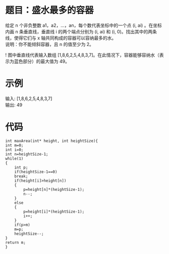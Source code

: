 # 题目：盛水最多的容器
给定 n 个非负整数 a1，a2，...，an，每个数代表坐标中的一个点 (i, ai) 。在坐标内画 n 条垂直线，垂直线 i 的两个端点分别为 (i, ai) 和 (i, 0)。找出其中的两条线，使得它们与 x 轴共同构成的容器可以容纳最多的水。  
说明：你不能倾斜容器，且 n 的值至少为 2。

!
图中垂直线代表输入数组 [1,8,6,2,5,4,8,3,7]。在此情况下，容器能够容纳水（表示为蓝色部分）的最大值为 49。

# 示例
输入: [1,8,6,2,5,4,8,3,7]    
输出: 49

# 代码
```
int maxArea(int* height, int heightSize){
int m=0;
int i=0;
int n=heightSize-1;
while(1)
{
    int p;
    if(heightSize-1==0)
    break;
    if(height[i]>height[n])
    {
        p=height[n]*(heightSize-1);
        n--;
    }
    else
    {
        p=height[i]*(heightSize-1);
        i++;
    }
    if(p>m)
    m=p;
    heightSize--;
}
return m;
}  
```
